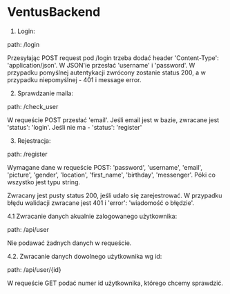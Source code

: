 # VentusBackend

1. Login:

path: /login

Przesyłając POST request pod /login trzeba dodać header 'Content-Type': 'application/json'. W JSON'ie przesłać 'username' 
i 'password'. W przypadku pomyślnej autentykacji zwrócony zostanie status 200, a w przypadku niepomyślnej - 401 i message error.

2. Sprawdzanie maila:

path: /check_user

W requeście POST przesłać 'email'.
Jeśli email jest w bazie, zwracane jest 'status': 'login'.
Jeśli nie ma - 'status': 'register'

3. Rejestracja:

path: /register

Wymagane dane w requeście POST: 'password', 'username', 'email', 'picture', 'gender', 'location', 'first_name', 'birthday', 'messenger'. Póki co wszystko jest typu string.

Zwracany jest pusty status 200, jeśli udało się zarejestrować.
W przypadku błędu walidacji zwracane jest 401 i 'error': 'wiadomość o błędzie'.

4.1 Zwracanie danych akualnie zalogowanego użytkownika:

path: /api/user

Nie podawać żadnych danych w requeście.

4.2. Zwracanie danych dowolnego użytkownika wg id:

path: /api/user/{id}

W requeście GET podać numer id użytkownika, którego chcemy sprawdzić.

